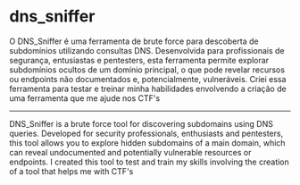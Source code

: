 # dns_sniffer
O DNS_Sniffer é uma ferramenta de brute force para descoberta de subdomínios utilizando consultas DNS. Desenvolvida para profissionais de segurança, entusiastas e pentesters, esta ferramenta permite explorar subdomínios ocultos de um domínio principal, o que pode revelar recursos ou endpoints não documentados e, potencialmente, vulneráveis.
Criei essa ferramenta para testar e treinar minha habilidades envolvendo a criação de uma ferramenta que me ajude nos CTF's 

--------------------

DNS_Sniffer is a brute force tool for discovering subdomains using DNS queries. Developed for security professionals, enthusiasts and pentesters, this tool allows you to explore hidden subdomains of a main domain, which can reveal undocumented and potentially vulnerable resources or endpoints.
I created this tool to test and train my skills involving the creation of a tool that helps me with CTF's
